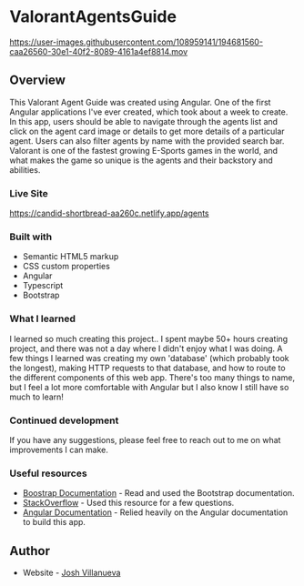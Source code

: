 # ValorantAgentsGuide


https://user-images.githubusercontent.com/108959141/194681560-caa26560-30e1-40f2-8089-4161a4ef8814.mov



## Overview

This Valorant Agent Guide was created using Angular. One of the first Angular applications I've ever created, which took about a week to create. In this app, users should be able to navigate through the agents list and click on the agent card image or details to get more details of a particular agent. Users can also filter agents by name with the provided search bar. Valorant is one of the fastest growing E-Sports games in the world, and what makes the game so unique is the agents and their backstory and abilities. 

### Live Site

https://candid-shortbread-aa260c.netlify.app/agents


### Built with

- Semantic HTML5 markup
- CSS custom properties
- Angular
- Typescript
- Bootstrap

### What I learned

I learned so much creating this project.. I spent maybe 50+ hours creating project, and there was not a day where I didn't enjoy what I was doing. A few things I learned was creating my own 'database' (which probably took the longest), making HTTP requests to that database, and how to route to the different components of this web app. There's too many things to name, but I feel a lot more comfortable with Angular but I also know I still have so much to learn!  

### Continued development

If you have any suggestions, please feel free to reach out to me on what improvements I can make.

### Useful resources

- [Boostrap Documentation](https://getbootstrap.com) - Read and used the Bootstrap documentation.
- [StackOverflow](https://www.stackoverflow.com) - Used this resource for a few questions.
- [Angular Documentation](https://angular.io/docs) - Relied heavily on the Angular documentation to build this app.


## Author

- Website - [Josh Villanueva](https://www.linkedin.com/in/patrick-villanueva-/)



